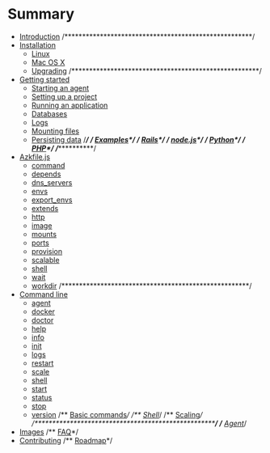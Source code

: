 # Summary

* [Introduction](README.md)
/*****************************************************/
* [Installation](installation/README.md)
   * [Linux](installation/linux.md)
   * [Mac OS X](installation/mac_os_x.md)
   * [Upgrading](installation/upgrading.md)
/*****************************************************/
* [Getting started](getting-started/README.md)
   * [Starting an agent](getting-started/starting-agent.md)
   * [Setting up a project](getting-started/configs-project.md)
   * [Running an application](getting-started/running-application.md)
   * [Databases](getting-started/database.md)
   * [Logs](getting-started/logs.md)
   * [Mounting files](getting-started/mounts-files.md)
   * [Persisting data](getting-started/persisting-data.md)
/*****************************************************/
/** [Examples](exemplos/README.md)*/
   /** [Rails](exemplos/rails.md)*/
   /** [node.js](exemplos/nodejs.md)*/
   /** [Python](exemplos/python.md)*/
   /** [PHP](exemplos/php.md)*/
/*****************************************************/
* [Azkfile.js](azkfilejs/README.md)
   * [command](azkfilejs/command.md)
   * [depends](azkfilejs/depends.md)
   * [dns_servers](azkfilejs/dns_servers.md)
   * [envs](azkfilejs/envs.md)
   * [export_envs](azkfilejs/export_envs.md)
   * [extends](azkfilejs/extends.md)
   * [http](azkfilejs/http.md)
   * [image](azkfilejs/image.md)
   * [mounts](azkfilejs/mounts.md)
   * [ports](azkfilejs/ports.md)
   * [provision](azkfilejs/provision.md)
   * [scalable](azkfilejs/scalable.md)
   * [shell](azkfilejs/shell.md)
   * [wait](azkfilejs/wait.md)
   * [workdir](azkfilejs/workdir.md)
/*****************************************************/
* [Command line](command-line/README.md)
   * [agent](command-line/agent.md)
   * [docker](command-line/docker.md)
   * [doctor](command-line/doctor.md)
   * [help](command-line/help.md)
   * [info](command-line/info.md)
   * [init](command-line/init.md)
   * [logs](command-line/logs.md)
   * [restart](command-line/restart.md)
   * [scale](command-line/scale.md)
   * [shell](command-line/shell.md)
   * [start](command-line/start.md)
   * [status](command-line/status.md)
   * [stop](command-line/stop.md)
   * [version](command-line/version.md)
   /** [Basic commands](azkfilejs/basic.md)*/
   /** [Shell](azkfilejs/shell.md)*/
   /** [Scaling](azkfilejs/escalando.md)*/
/*****************************************************/
/** [Agent](agent/README.md)*/
* [Images](images/README.md)
/** [FAQ](faq/README.md)*/
* [Contributing](contributing/README.md)
/** [Roadmap](roadmap/README.md)*/

